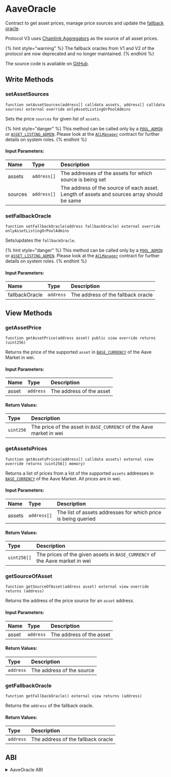 # AaveOracle

Contract to get asset prices, manage price sources and update the [fallback oracle]().

Protocol V3 uses [Chainlink Aggregators]() as the source of all asset prices.

{% hint style="warning" %}
The fallback oracles from V1 and V2 of the protocol are now deprecated and no longer maintained.
{% endhint %}

The source code is available on [GitHub](https://github.com/aave/aave-v3-core/blob/master/contracts/misc/AaveOracle.sol).

## Write Methods

### setAssetSources

```solidity
function setAssetSources(address[] calldata assets, address[] calldata sources) external override onlyAssetListingOrPoolAdmins
```

Sets the price `sources` for given list of `assets`.

{% hint style="danger" %}
This method can be called only by a [`POOL_ADMIN`](../protocol/configuration/aclmanager.md#pooladmin) or [`ASSET_LISTING_ADMIN`](../protocol/configuration/aclmanager.md#assetlistingadmin). Please look at the [`ACLManager`](../protocol/configuration/aclmanager.md#roles) contract for further details on system roles.
{% endhint %}

#### Input Parameters:

| Name    | Type        | Description                                                                                |
| :------ | :---------- | :----------------------------------------------------------------------------------------- |
| assets  | `address[]` | The addresses of the assets for which source is being set                                  |
| sources | `address[]` | The address of the source of each asset. Length of assets and sources array should be same |

### setFallbackOracle

```solidity
function setFallbackOracle(address fallbackOracle) external override onlyAssetListingOrPoolAdmins
```

Sets/updates the `fallbackOracle`.

{% hint style="danger" %}
This method can be called only by a [`POOL_ADMIN`](../protocol/configuration/aclmanager.md#pooladmin) or [`ASSET_LISTING_ADMIN`](../protocol/configuration/aclmanager.md#assetlistingadmin). Please look at the [`ACLManager`](../protocol/configuration/aclmanager.md#roles) contract for further details on system roles.
{% endhint %}

#### Input Parameters:

| Name           | Type      | Description                        |
| :------------- | :-------- | :--------------------------------- |
| fallbackOracle | `address` | The address of the fallback oracle |

## View Methods

### getAssetPrice

```solidity
function getAssetPrice(address asset) public view override returns (uint256) 
```

Returns the price of the supported `asset` in [`BASE_CURRENCY`](https://github.com/aave/aave-v3-core/blob/master/contracts/interfaces/IPriceOracleGetter.sol#L15) of the Aave Market in wei.

#### Input Parameters:

| Name    | Type      | Description              |
| :------ | :-------- | :----------------------- |
| asset   | `address` | The address of the asset |

#### Return Values:

| Type      | Description                                                         |
| :-------- | :------------------------------------------------------------------ |
| `uint256` | The price of the asset in `BASE_CURRENCY` of the Aave market in wei |

### getAssetsPrices

```solidity
function getAssetsPrices(address[] calldata assets) external view override returns (uint256[] memory)
```

Returns a list of prices from a list of the supported `assets` addresses in [`BASE_CURRENCY`](https://github.com/aave/aave-v3-core/blob/master/contracts/interfaces/IPriceOracleGetter.sol#L15) of the Aave Market. All prices are in wei.

#### Input Parameters:

| Name   | Type        | Description                                                   |
| :----- | :---------- | :------------------------------------------------------------ |
| assets | `address[]` | The list of assets addresses for which price is being queried |

#### Return Values:

| Type        | Description                                                                 |
| :---------- | :-------------------------------------------------------------------------- |
| `uint256[]` | The prices of the given assets in `BASE_CURRENCY` of the Aave market in wei |

### getSourceOfAsset

```solidity
function getSourceOfAsset(address asset) external view override returns (address)
```

Returns the address of the price source for an `asset` address.

#### Input Parameters:

| Name  | Type      | Description              |
| :---- | :-------- | :----------------------- |
| asset | `address` | The address of the asset |

#### Return Values:

| Type      | Description               |
| :-------- | :------------------------ |
| `address` | The address of the source |

### getFallbackOracle

```solidity
function getFallbackOracle() external view returns (address)
```

Returns the `address` of the fallback oracle.

#### Return Values:

| Type      | Description                        |
| :-------- | :--------------------------------- |
| `address` | The address of the fallback oracle |

## ABI
<details>
<summary>AaveOracle ABI</summary>

```
[
    {
        "inputs": [
            {
                "internalType": "contract IPoolAddressesProvider",
                "name": "provider",
                "type": "address"
            },
            {
                "internalType": "address[]",
                "name": "assets",
                "type": "address[]"
            },
            {
                "internalType": "address[]",
                "name": "sources",
                "type": "address[]"
            },
            {
                "internalType": "address",
                "name": "fallbackOracle",
                "type": "address"
            },
            {
                "internalType": "address",
                "name": "baseCurrency",
                "type": "address"
            },
            {
                "internalType": "uint256",
                "name": "baseCurrencyUnit",
                "type": "uint256"
            }
        ],
        "stateMutability": "nonpayable",
        "type": "constructor"
    },
    {
        "anonymous": false,
        "inputs": [
            {
                "indexed": true,
                "internalType": "address",
                "name": "asset",
                "type": "address"
            },
            {
                "indexed": true,
                "internalType": "address",
                "name": "source",
                "type": "address"
            }
        ],
        "name": "AssetSourceUpdated",
        "type": "event"
    },
    {
        "anonymous": false,
        "inputs": [
            {
                "indexed": true,
                "internalType": "address",
                "name": "baseCurrency",
                "type": "address"
            },
            {
                "indexed": false,
                "internalType": "uint256",
                "name": "baseCurrencyUnit",
                "type": "uint256"
            }
        ],
        "name": "BaseCurrencySet",
        "type": "event"
    },
    {
        "anonymous": false,
        "inputs": [
            {
                "indexed": true,
                "internalType": "address",
                "name": "fallbackOracle",
                "type": "address"
            }
        ],
        "name": "FallbackOracleUpdated",
        "type": "event"
    },
    {
        "inputs": [],
        "name": "ADDRESSES_PROVIDER",
        "outputs": [
            {
                "internalType": "contract IPoolAddressesProvider",
                "name": "",
                "type": "address"
            }
        ],
        "stateMutability": "view",
        "type": "function"
    },
    {
        "inputs": [],
        "name": "BASE_CURRENCY",
        "outputs": [
            {
                "internalType": "address",
                "name": "",
                "type": "address"
            }
        ],
        "stateMutability": "view",
        "type": "function"
    },
    {
        "inputs": [],
        "name": "BASE_CURRENCY_UNIT",
        "outputs": [
            {
                "internalType": "uint256",
                "name": "",
                "type": "uint256"
            }
        ],
        "stateMutability": "view",
        "type": "function"
    },
    {
        "inputs": [
            {
                "internalType": "address",
                "name": "asset",
                "type": "address"
            }
        ],
        "name": "getAssetPrice",
        "outputs": [
            {
                "internalType": "uint256",
                "name": "",
                "type": "uint256"
            }
        ],
        "stateMutability": "view",
        "type": "function"
    },
    {
        "inputs": [
            {
                "internalType": "address[]",
                "name": "assets",
                "type": "address[]"
            }
        ],
        "name": "getAssetsPrices",
        "outputs": [
            {
                "internalType": "uint256[]",
                "name": "",
                "type": "uint256[]"
            }
        ],
        "stateMutability": "view",
        "type": "function"
    },
    {
        "inputs": [],
        "name": "getFallbackOracle",
        "outputs": [
            {
                "internalType": "address",
                "name": "",
                "type": "address"
            }
        ],
        "stateMutability": "view",
        "type": "function"
    },
    {
        "inputs": [
            {
                "internalType": "address",
                "name": "asset",
                "type": "address"
            }
        ],
        "name": "getSourceOfAsset",
        "outputs": [
            {
                "internalType": "address",
                "name": "",
                "type": "address"
            }
        ],
        "stateMutability": "view",
        "type": "function"
    },
    {
        "inputs": [
            {
                "internalType": "address[]",
                "name": "assets",
                "type": "address[]"
            },
            {
                "internalType": "address[]",
                "name": "sources",
                "type": "address[]"
            }
        ],
        "name": "setAssetSources",
        "outputs": [],
        "stateMutability": "nonpayable",
        "type": "function"
    },
    {
        "inputs": [
            {
                "internalType": "address",
                "name": "fallbackOracle",
                "type": "address"
            }
        ],
        "name": "setFallbackOracle",
        "outputs": [],
        "stateMutability": "nonpayable",
        "type": "function"
    }
]
```
</details>